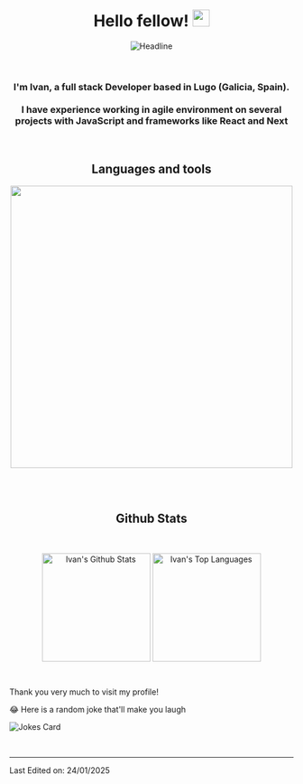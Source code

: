 <!--Header-->
<h1 align="center">Hello fellow! <img src="https://raw.githubusercontent.com/MartinHeinz/MartinHeinz/master/wave.gif" width="30"/> </h1>

<div align=center>
  <img src="https://readme-typing-svg.herokuapp.com?color=%236FDA44&size=32&center=true&vCenter=true&width=600&height=50&lines=I'm+Ivan+Lopez+%F0%9F%91%8B;;Full+Stack+Developer;Software+Enthusiast" alt="Headline" />
</div>

&emsp;
<h3 align="center">
  I'm Ivan, a full stack Developer based in Lugo (Galicia, Spain). 
<br>
  <br>
I have experience working in agile environment on several projects with JavaScript and frameworks like React and Next</h3>
&emsp;

<!--Languages and Tools Section-->       
<h2 align="center">Languages and tools</h2> 
<p align="center">
<img width="500px"  src="https://skillicons.dev/icons?i=html,css,js,react,nextjs,astro,ts,nodejs,express,md,postgres,mongo,git,github,vscode,docker,aws,postman,supabase,linux,cloudflare,figma,grafana&perline=10"  />
</p>
<br>
<br>

<h2 align="center">Github Stats</h2>
<br>

<p align="center">
<img align="center" alt="Ivan's Github Stats" src="https://github-readme-stats.vercel.app/api/?username=Ivanlopez-dev&show_icons=true&include_all_commits=true&count_private=true&theme=react&hide_border=true&bg_color=1F222E&title_color=F85D7F&icon_color=F8D866" height="192px"/>
<img align="center" alt="Ivan's Top Languages" src="https://github-readme-stats.vercel.app/api/top-langs/?username=Ivanlopez-dev&langs_count=8&layout=compact&theme=react&hide_border=true&bg_color=1F222E&title_color=F85D7F&icon_color=F8D866" height="192px"/>
</p>

&emsp;
&emsp;
<br>

Thank you very much to visit my profile!
<br>

😂 Here is a random joke that'll make you laugh

![Jokes Card](https://readme-jokes.vercel.app/api?theme=dracula&hideBorder)


<br>


-----

Last Edited on: 24/01/2025
